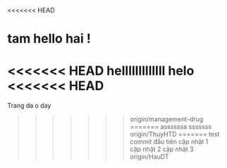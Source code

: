 <<<<<<< HEAD
# tam hello hai !
<<<<<<< HEAD
helllllllllllll
helo
<<<<<<< HEAD
=======
Trang da o day

>>>>>>> origin/management-drug
=======
assssssa
sssssss
>>>>>>> origin/ThuyHTD
=======
test commit đầu tiên
cập nhật 1\
cập nhật 2
cập nhật 3
>>>>>>> origin/HauDT
